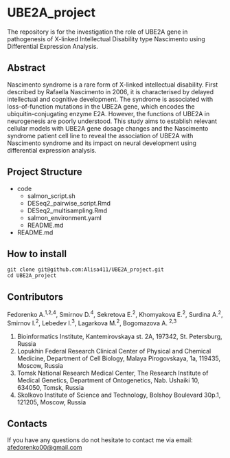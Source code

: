 # UBE2A_project
The repository is for the investigation the role of UBE2A gene in pathogenesis of X-linked Intellectual Disability type Nascimento using Differential Expression Analysis.

## Abstract
Nascimento syndrome is a rare form of X-linked intellectual disability. First described by Rafaella Nascimento in 2006, it is characterised by delayed intellectual and cognitive development. The syndrome is associated with loss-of-function mutations in the UBE2A gene, which encodes the ubiquitin-conjugating enzyme E2A. However, the functions of UBE2A in neurogenesis are poorly understood. This study aims to establish relevant cellular models with UBE2A gene dosage changes and the Nascimento syndrome patient cell line to reveal the association of UBE2A with Nascimento syndrome and its impact on neural development using differential expression analysis.

## Project Structure
- code
    - salmon_script.sh
    - DESeq2_pairwise_script.Rmd
    - DESeq2_multisampling.Rmd
    - salmon_environment.yaml
    - README.md
- README.md

## How to install
```
git clone git@github.com:Alisa411/UBE2A_project.git
cd UBE2A_project
```

## Contributors
Fedorenko A.<sup>1,2,4</sup>, Smirnov D.<sup>4</sup>, Sekretova E.<sup>2</sup>, Khomyakova E.<sup>2</sup>, Surdina A.<sup>2</sup>, Smirnov I.<sup>2</sup>, Lebedev I.<sup>3</sup>, Lagarkova M.<sup>2</sup>, Bogomazova A. <sup>2,3</sup>

1. Bioinformatics Institute, Kantemirovskaya st. 2A, 197342, St. Petersburg, Russia
2. Lopukhin Federal Research Clinical Center of Physical and Chemical Medicine,	Department of Cell Biology, Malaya Pirogovskaya, 1a, 119435, Moscow, Russia
3. Tomsk National Research Medical Center, The Research Institute of Medical Genetics, Department of Ontogenetics, Nab. Ushaiki 10, 634050, Tomsk, Russia
4. Skolkovo Institute of Science and Technology, Bolshoy Boulevard 30p.1, 121205, Moscow, Russia

## Contacts
If you have any questions do not hesitate to contact me via email: afedorenko00@gmail.com
